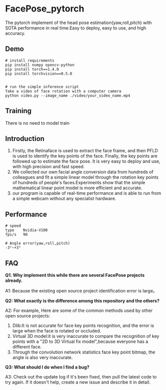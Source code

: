 # FacePose_pytorch

The pytorch implement of the head pose estimation(yaw,roll,pitch) with SOTA performance in real time.Easy to deploy, easy to use, and high accuracy.


## Demo

    # install requirements
    pip install numpy opencv-python
    pip install torch==1.4.0
    pip install torchvision==0.5.0
	
	
    # run the simple inference script
	Take a video of face rotation with a computer camera
    python video.py --image_name ./video/your_video_name.mp4

## Training

There is no need to model train

## Introduction

1. Firstly, the Retinaface is used to extract the face frame, and then PFLD is used to identify the key points of the face. Finally, the key points are followed up to estimate the face pose. It is very easy to deploy and use, with high precision and fast speed.
2. We collected our own facial angle conversion data from hundreds of colleagues and fit a simple linear model through the rotation key points of hundreds of people's faces.Experiments show that the simple mathematical linear point model is more efficient and accurate.
3. our program is capable of real-time performance and is able to run from a simple webcam without any specialist hardware.

## Performance

    # speed
    type	Nvidia-V100
    fps/s	90
	
	# Angle error(yaw,roll,pitch)
	-3°~+3°

## FAQ


**Q1. Why implement this while there are several FacePose projects already.**

A1: Because the existing open source project identification error is large。

**Q2: What exactly is the difference among this repository and the others?**

A2: For example, Here are some of the common methods used by other open source projects:
1. Dlib:It is not accurate for face key points recognition, and the error is large when the face is rotated or occluded.
2. Virtual 3D model:it is very inaccurate to compare the recognition of key points with a "2D to 3D Virtual fix model",because everyone has a different face.
3. Through the convolution network statistics face key point bitmap, the angle is also very inaccurate.


**Q3: What should I do when I find a bug?**

A3: Check out the update log if it's been fixed, then pull the latest code to try again. If it doesn't help, create a new issue and describe it in detail.
